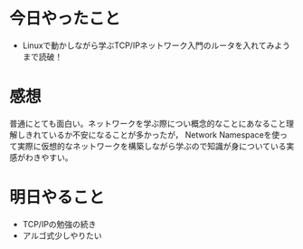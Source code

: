 # 今日やったこと
+ Linuxで動かしながら学ぶTCP/IPネットワーク入門のルータを入れてみようまで読破！

# 感想
普通にとても面白い。ネットワークを学ぶ際につい概念的なことにあなること理解しきれているか不安になることが多かったが，
Network Namespaceを使って実際に仮想的なネットワークを構築しながら学ぶので知識が身についている実感がわきやすい。

# 明日やること
+ TCP/IPの勉強の続き
+ アルゴ式少しやりたい
